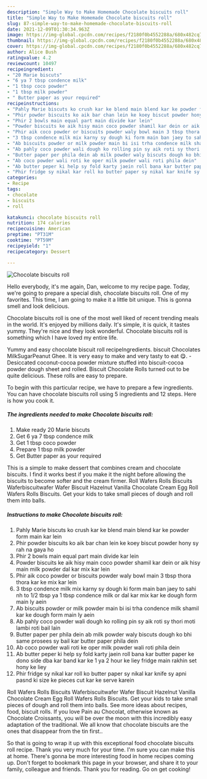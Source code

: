```yaml
---
description: "Simple Way to Make Homemade Chocolate biscuits roll"
title: "Simple Way to Make Homemade Chocolate biscuits roll"
slug: 87-simple-way-to-make-homemade-chocolate-biscuits-roll
date: 2021-12-09T01:30:34.963Z
image: https://img-global.cpcdn.com/recipes/f2180f0b4552288a/680x482cq70/chocolate-biscuits-roll-recipe-main-photo.jpg
thumbnail: https://img-global.cpcdn.com/recipes/f2180f0b4552288a/680x482cq70/chocolate-biscuits-roll-recipe-main-photo.jpg
cover: https://img-global.cpcdn.com/recipes/f2180f0b4552288a/680x482cq70/chocolate-biscuits-roll-recipe-main-photo.jpg
author: Alice Bush
ratingvalue: 4.2
reviewcount: 10497
recipeingredient:
- "20 Marie biscuts"
- "6 ya 7 tbsp condence milk"
- "1 tbsp coco powder"
- "1 tbsp milk powder"
- " Butter paper as your required"
recipeinstructions:
- "Pahly Marie biscuts ko crush kar ke blend main blend kar ke powder form main kar lein"
- "Phir powder biscuits ko aik bar chan lein ke koey biscut powder hony sy rah na gaya ho"
- "Phir 2 bowls main equal part main divide kar lein"
- "Powder biscuits ke aik hisy main coco powder shamil kar dein or aik hisy main milk powder dal kar mix kar lein"
- "Phir aik coco powder or biscuits powder waly bowl main 3 tbsp thora thora kar ke mix kar lein"
- "3 tbsp condence milk mix karny sy dough ki form main ban jaey to sahi nh to 1/2 tbsp ya 1 tbsp condence milk or dal kar mix kar ke dough form main ly aein"
- "Ab biscuits powder or milk powder main bi isi trha condence milk shamil kar ke dough form main ly aein"
- "Ab pahly coco powder wali dough ko rolling pin sy aik roti sy thori moti lambi roti bail lain"
- "Butter paper per phila dein ab milk powder waly biscuts dough ko bhi same prosees sy bail kar butter paper phila dein"
- "Ab coco powder wali roti ke oper milk powder wali roti phila dein"
- "Ab butter peper ki help sy fold karty jaein roll bana kar butter paper ke dono side dba kar band kar ke 1 ya 2 hour ke liey fridge main rakhin set hony ke liey"
- "Phir fridge sy nikal kar roll ko butter paper sy nikal kar knife sy apni pasnd ki size ke pieces cut kar ke serve karein"
categories:
- Recipe
tags:
- chocolate
- biscuits
- roll

katakunci: chocolate biscuits roll 
nutrition: 174 calories
recipecuisine: American
preptime: "PT31M"
cooktime: "PT59M"
recipeyield: "1"
recipecategory: Dessert

---
```



![Chocolate biscuits roll](https://img-global.cpcdn.com/recipes/f2180f0b4552288a/680x482cq70/chocolate-biscuits-roll-recipe-main-photo.jpg)

Hello everybody, it's me again, Dan, welcome to my recipe page. Today, we're going to prepare a special dish, chocolate biscuits roll. One of my favorites. This time, I am going to make it a little bit unique. This is gonna smell and look delicious.

Chocolate biscuits roll is one of the most well liked of recent trending meals in the world. It's enjoyed by millions daily. It's simple, it is quick, it tastes yummy. They're nice and they look wonderful. Chocolate biscuits roll is something which I have loved my entire life.

Yummy and easy chocolate biscuit roll recipeIngredients. biscuit Chocolates MilkSugarPeanut Ghee. It is very easy to make and very tasty to eat 😋. -Desiccated coconut-cocoa powder mixture stuffed into biscuit-cocoa powder dough sheet and rolled. Biscuit Chocolate Rolls turned out to be quite delicious. These rolls are easy to prepare.


To begin with this particular recipe, we have to prepare a few ingredients. You can have chocolate biscuits roll using 5 ingredients and 12 steps. Here is how you cook it.

<!--inarticleads1-->

##### The ingredients needed to make Chocolate biscuits roll:

1. Make ready 20 Marie biscuts
1. Get 6 ya 7 tbsp condence milk
1. Get 1 tbsp coco powder
1. Prepare 1 tbsp milk powder
1. Get  Butter paper as your required


This is a simple to make dessert that combines cream and chocolate biscuits. I find it works best if you make it the night before allowing the biscuits to become softer and the cream firmer. Roll Wafers Rolls Biscuits Waferbiscuitwafer Wafer Biscuit Hazelnut Vanilla Chocolate Cream Egg Roll Wafers Rolls Biscuits. Get your kids to take small pieces of dough and roll them into balls. 

<!--inarticleads2-->

##### Instructions to make Chocolate biscuits roll:

1. Pahly Marie biscuts ko crush kar ke blend main blend kar ke powder form main kar lein
1. Phir powder biscuits ko aik bar chan lein ke koey biscut powder hony sy rah na gaya ho
1. Phir 2 bowls main equal part main divide kar lein
1. Powder biscuits ke aik hisy main coco powder shamil kar dein or aik hisy main milk powder dal kar mix kar lein
1. Phir aik coco powder or biscuits powder waly bowl main 3 tbsp thora thora kar ke mix kar lein
1. 3 tbsp condence milk mix karny sy dough ki form main ban jaey to sahi nh to 1/2 tbsp ya 1 tbsp condence milk or dal kar mix kar ke dough form main ly aein
1. Ab biscuits powder or milk powder main bi isi trha condence milk shamil kar ke dough form main ly aein
1. Ab pahly coco powder wali dough ko rolling pin sy aik roti sy thori moti lambi roti bail lain
1. Butter paper per phila dein ab milk powder waly biscuts dough ko bhi same prosees sy bail kar butter paper phila dein
1. Ab coco powder wali roti ke oper milk powder wali roti phila dein
1. Ab butter peper ki help sy fold karty jaein roll bana kar butter paper ke dono side dba kar band kar ke 1 ya 2 hour ke liey fridge main rakhin set hony ke liey
1. Phir fridge sy nikal kar roll ko butter paper sy nikal kar knife sy apni pasnd ki size ke pieces cut kar ke serve karein


Roll Wafers Rolls Biscuits Waferbiscuitwafer Wafer Biscuit Hazelnut Vanilla Chocolate Cream Egg Roll Wafers Rolls Biscuits. Get your kids to take small pieces of dough and roll them into balls. See more ideas about recipes, food, biscuit rolls. If you love Pain au Chocolat, otherwise known as Chocolate Croissants, you will be over the moon with this incredibly easy adaptation of the traditional. We all know that chocolate biscuits are the ones that disappear from the tin first.. 

So that is going to wrap it up with this exceptional food chocolate biscuits roll recipe. Thank you very much for your time. I'm sure you can make this at home. There's gonna be more interesting food in home recipes coming up. Don't forget to bookmark this page in your browser, and share it to your family, colleague and friends. Thank you for reading. Go on get cooking!
